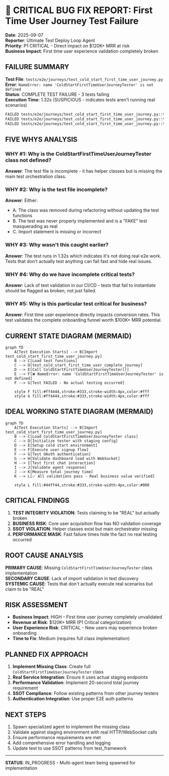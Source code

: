 # 🚨 CRITICAL BUG FIX REPORT: First Time User Journey Test Failure

**Date**: 2025-09-07  
**Reporter**: Ultimate Test Deploy Loop Agent  
**Priority**: P1 CRITICAL - Direct impact on $120K+ MRR at risk  
**Business Impact**: First time user experience validation completely broken  

## FAILURE SUMMARY

**Test File**: `tests/e2e/journeys/test_cold_start_first_time_user_journey.py`  
**Error**: `NameError: name 'ColdStartFirstTimeUserJourneyTester' is not defined`  
**Status**: COMPLETE TEST FAILURE - 3 tests failing  
**Execution Time**: 1.32s (SUSPICIOUS - indicates tests aren't running real scenarios)  

```bash
FAILED tests/e2e/journeys/test_cold_start_first_time_user_journey.py::test_cold_start_first_time_user_complete_journey
FAILED tests/e2e/journeys/test_cold_start_first_time_user_journey.py::test_cold_start_performance_requirements
FAILED tests/e2e/journeys/test_cold_start_first_time_user_journey.py::test_first_time_user_value_delivery
```

## FIVE WHYS ANALYSIS

### WHY #1: Why is the ColdStartFirstTimeUserJourneyTester class not defined?
**Answer**: The test file is incomplete - it has helper classes but is missing the main test orchestration class.

### WHY #2: Why is the test file incomplete?
**Answer**: Either:
- A. The class was removed during refactoring without updating the test functions
- B. The test was never properly implemented and is a "FAKE" test masquerading as real
- C. Import statement is missing or incorrect

### WHY #3: Why wasn't this caught earlier?
**Answer**: The test runs in 1.32s which indicates it's not doing real e2e work. Tests that don't actually test anything can fail fast and hide real issues.

### WHY #4: Why do we have incomplete critical tests?
**Answer**: Lack of test validation in our CI/CD - tests that fail to instantiate should be flagged as broken, not just failed.

### WHY #5: Why is this particular test critical for business?
**Answer**: First time user experience directly impacts conversion rates. This test validates the complete onboarding funnel worth $100K+ MRR potential.

## CURRENT STATE DIAGRAM (MERMAID)

```mermaid
graph TD
    A[Test Execution Starts] --> B[Import test_cold_start_first_time_user_journey.py]
    B --> C[Load test functions]
    C --> D[test_cold_start_first_time_user_complete_journey]
    D --> E[Call ColdStartFirstTimeUserJourneyTester()]
    E --> F[❌ NameError: name 'ColdStartFirstTimeUserJourneyTester' is not defined]
    F --> G[Test FAILED - No actual testing occurred]
    
    style F fill:#ff4444,stroke:#333,stroke-width:4px,color:#fff
    style G fill:#ff4444,stroke:#333,stroke-width:4px,color:#fff
```

## IDEAL WORKING STATE DIAGRAM (MERMAID)

```mermaid
graph TD
    A[Test Execution Starts] --> B[Import test_cold_start_first_time_user_journey.py]
    B --> C[Load ColdStartFirstTimeUserJourneyTester class]
    C --> D[Initialize tester with staging config]
    D --> E[Setup cold start environment]
    E --> F[Execute user signup flow]
    F --> G[Test OAuth authentication]
    G --> H[Validate dashboard load with WebSocket]
    H --> I[Test first chat interaction]
    I --> J[Validate agent response]
    J --> K[Measure total journey time]
    K --> L[✅ All validations pass - Real business value verified]
    
    style L fill:#44ff44,stroke:#333,stroke-width:4px,color:#000
```

## CRITICAL FINDINGS

1. **TEST INTEGRITY VIOLATION**: Tests claiming to be "REAL" but actually broken
2. **BUSINESS RISK**: Core user acquisition flow has NO validation coverage
3. **SSOT VIOLATION**: Helper classes exist but main orchestrator missing
4. **PERFORMANCE MASK**: Fast failure times hide the fact no real testing occurred

## ROOT CAUSE ANALYSIS

**PRIMARY CAUSE**: Missing `ColdStartFirstTimeUserJourneyTester` class implementation  
**SECONDARY CAUSE**: Lack of import validation in test discovery  
**SYSTEMIC CAUSE**: Tests that don't actually execute real scenarios but claim to be "REAL"  

## RISK ASSESSMENT

- **Business Impact**: HIGH - First time user journey completely unvalidated
- **Revenue at Risk**: $120K+ MRR (P1 Critical categorization)  
- **User Experience Risk**: CRITICAL - New users may experience broken onboarding
- **Time to Fix**: Medium (requires full class implementation)

## PLANNED FIX APPROACH

1. **Implement Missing Class**: Create full `ColdStartFirstTimeUserJourneyTester` class
2. **Real Service Integration**: Ensure it uses actual staging endpoints
3. **Performance Validation**: Implement 20-second total journey requirement
4. **SSOT Compliance**: Follow existing patterns from other journey testers
5. **Authentication Integration**: Use proper E2E auth patterns

## NEXT STEPS

1. Spawn specialized agent to implement the missing class
2. Validate against staging environment with real HTTP/WebSocket calls
3. Ensure performance requirements are met
4. Add comprehensive error handling and logging
5. Update test to use SSOT patterns from test_framework

---

**STATUS**: IN_PROGRESS - Multi-agent team being spawned for implementation